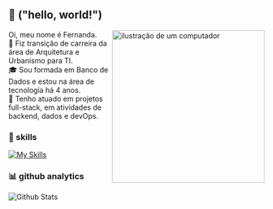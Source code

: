 ## 💜 ("hello, world!")


<img src="https://raw.githubusercontent.com/MicaelliMedeiros/micaellimedeiros/master/image/computer-illustration.png" alt="ilustração de um computador" min-width="200px" max-width="200px" width="300px" align="right">

Oi, meu nome é Fernanda.   
🌱 Fiz transição de carreira da área de Arquitetura e Urbanismo para TI.  
🎓 Sou formada em Banco de Dados e estou na área de tecnologia há 4 anos.  
💼 Tenho atuado em projetos full-stack, em atividades de backend, dados e devOps.


### 🚀 skills
[![My Skills](https://skillicons.dev/icons?i=git,linux,nodejs,mongodb,py,grafana,aws,cassandra)](https://skillicons.dev) 


### 📊 github analytics
<img align="left" src="https://github-readme-streak-stats.herokuapp.com/?user=femoli&theme=dark&hide_border=false" alt="Github Stats"/>